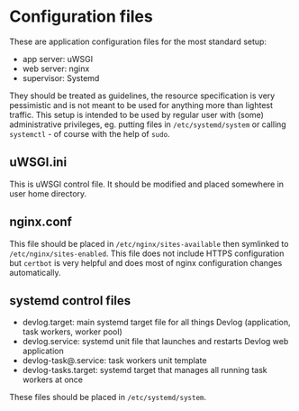 # Configuration files

These are application configuration files for the most standard setup:

* app server: uWSGI
* web server: nginx
* supervisor: Systemd

They should be treated as guidelines, the resource specification is very pessimistic and is not meant to be used for anything more than lightest traffic. This setup is intended to be used by regular user with (some) administrative privileges, eg. putting files in `/etc/systemd/system` or calling `systemctl` - of course with the help of `sudo`.

## uWSGI.ini

This is uWSGI control file. It should be modified and placed somewhere in user home directory.

## nginx.conf

This file should be placed in `/etc/nginx/sites-available` then symlinked to `/etc/nginx/sites-enabled`. This file does not include HTTPS configuration but `certbot` is very helpful and does most of nginx configuration changes automatically.

## systemd control files

* devlog.target: main systemd target file for all things Devlog (application, task workers, worker pool)
* devlog.service: systemd unit file that launches and restarts Devlog web application
* devlog-task@.service: task workers unit template
* devlog-tasks.target: systemd target that manages all running task workers at once

These files should be placed in `/etc/systemd/system`.
